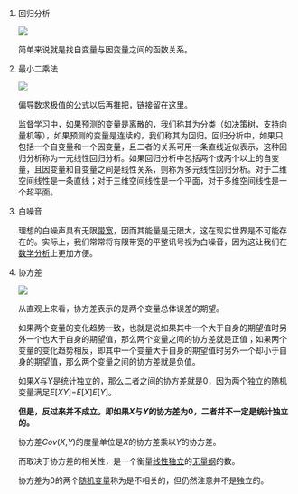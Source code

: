 1. 回归分析

   ![](https://upload.wikimedia.org/wikipedia/commons/thumb/3/3a/Linear_regression.svg/440px-Linear_regression.svg.png)

   简单来说就是找自变量与因变量之间的函数关系。

2. 最小二乘法

   ![](http://opmza2br0.bkt.clouddn.com/17-7-30/13168279.jpg)

   偏导数求极值的公式以后再推把，链接留在这里。

   监督学习中，如果预测的变量是离散的，我们称其为分类（如决策树，支持向量机等），如果预测的变量是连续的，我们称其为回归。回归分析中，如果只包括一个自变量和一个因变量，且二者的关系可用一条直线近似表示，这种回归分析称为一元线性回归分析。如果回归分析中包括两个或两个以上的自变量，且因变量和自变量之间是线性关系，则称为多元线性回归分析。对于二维空间线性是一条直线；对于三维空间线性是一个平面，对于多维空间线性是一个超平面。

3. 白噪音

   理想的白噪声具有无限[带宽](https://baike.baidu.com/item/%E5%B8%A6%E5%AE%BD)，因而其能量是无限大，这在现实世界是不可能存在的。实际上，我们常常将有限带宽的平整讯号视为白噪音，因为这让我们在[数学分析](https://baike.baidu.com/item/%E6%95%B0%E5%AD%A6%E5%88%86%E6%9E%90)上更加方便。

4. 协方差

   ![](http://opmza2br0.bkt.clouddn.com/17-8-2/59026155.jpg)

   从直观上来看，协方差表示的是两个变量总体误差的期望。

   如果两个变量的变化趋势一致，也就是说如果其中一个大于自身的期望值时另外一个也大于自身的期望值，那么两个变量之间的协方差就是正值；如果两个变量的变化趋势相反，即其中一个变量大于自身的期望值时另外一个却小于自身的期望值，那么两个变量之间的协方差就是负值。

   如果*X*与*Y*是统计独立的，那么二者之间的协方差就是0，因为两个独立的随机变量满足*E*[*XY*]=*E*[*X*]*E*[*Y*]。

   **但是，反过来并不成立。即如果*X*与*Y*的协方差为0，二者并不一定是统计独立的。**

   协方差*Cov*(*X*,*Y*)的度量单位是*X*的协方差乘以*Y*的协方差。

   而取决于协方差的相关性，是一个衡量[线性独立](https://baike.baidu.com/item/%E7%BA%BF%E6%80%A7%E7%8B%AC%E7%AB%8B)的[无量纲](https://baike.baidu.com/item/%E6%97%A0%E9%87%8F%E7%BA%B2)的数。

   协方差为0的两个[随机变量](https://baike.baidu.com/item/%E9%9A%8F%E6%9C%BA%E5%8F%98%E9%87%8F)称为是不相关的，但仍然注意并不是独立的。

   ​

   ​